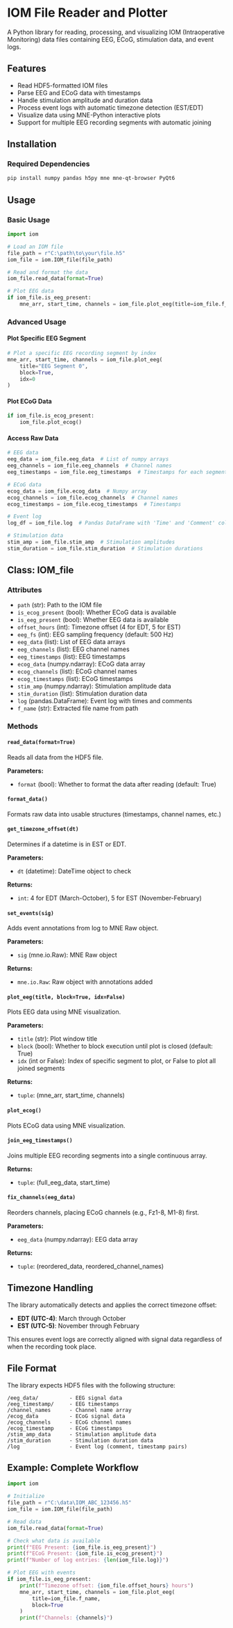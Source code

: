 # IOM File Reader and Plotter

A Python library for reading, processing, and visualizing IOM (Intraoperative Monitoring) data files containing EEG, ECoG, stimulation data, and event logs.

## Features

- Read HDF5-formatted IOM files
- Parse EEG and ECoG data with timestamps
- Handle stimulation amplitude and duration data
- Process event logs with automatic timezone detection (EST/EDT)
- Visualize data using MNE-Python interactive plots
- Support for multiple EEG recording segments with automatic joining

## Installation

### Required Dependencies

```bash
pip install numpy pandas h5py mne mne-qt-browser PyQt6
```

## Usage

### Basic Usage

```python
import iom

# Load an IOM file
file_path = r"C:\path\to\your\file.h5"
iom_file = iom.IOM_file(file_path)

# Read and format the data
iom_file.read_data(format=True)

# Plot EEG data
if iom_file.is_eeg_present:
    mne_arr, start_time, channels = iom_file.plot_eeg(title=iom_file.f_name)
```

### Advanced Usage

#### Plot Specific EEG Segment

```python
# Plot a specific EEG recording segment by index
mne_arr, start_time, channels = iom_file.plot_eeg(
    title="EEG Segment 0", 
    block=True, 
    idx=0
)
```

#### Plot ECoG Data

```python
if iom_file.is_ecog_present:
    iom_file.plot_ecog()
```

#### Access Raw Data

```python
# EEG data
eeg_data = iom_file.eeg_data  # List of numpy arrays
eeg_channels = iom_file.eeg_channels  # Channel names
eeg_timestamps = iom_file.eeg_timestamps  # Timestamps for each segment

# ECoG data
ecog_data = iom_file.ecog_data  # Numpy array
ecog_channels = iom_file.ecog_channels  # Channel names
ecog_timestamps = iom_file.ecog_timestamps  # Timestamps

# Event log
log_df = iom_file.log  # Pandas DataFrame with 'Time' and 'Comment' columns

# Stimulation data
stim_amp = iom_file.stim_amp  # Stimulation amplitudes
stim_duration = iom_file.stim_duration  # Stimulation durations
```

## Class: IOM_file

### Attributes

- `path` (str): Path to the IOM file
- `is_ecog_present` (bool): Whether ECoG data is available
- `is_eeg_present` (bool): Whether EEG data is available
- `offset_hours` (int): Timezone offset (4 for EDT, 5 for EST)
- `eeg_fs` (int): EEG sampling frequency (default: 500 Hz)
- `eeg_data` (list): List of EEG data arrays
- `eeg_channels` (list): EEG channel names
- `eeg_timestamps` (list): EEG timestamps
- `ecog_data` (numpy.ndarray): ECoG data array
- `ecog_channels` (list): ECoG channel names
- `ecog_timestamps` (list): ECoG timestamps
- `stim_amp` (numpy.ndarray): Stimulation amplitude data
- `stim_duration` (list): Stimulation duration data
- `log` (pandas.DataFrame): Event log with times and comments
- `f_name` (str): Extracted file name from path

### Methods

#### `read_data(format=True)`
Reads all data from the HDF5 file.

**Parameters:**
- `format` (bool): Whether to format the data after reading (default: True)

#### `format_data()`
Formats raw data into usable structures (timestamps, channel names, etc.)

#### `get_timezone_offset(dt)`
Determines if a datetime is in EST or EDT.

**Parameters:**
- `dt` (datetime): DateTime object to check

**Returns:**
- `int`: 4 for EDT (March-October), 5 for EST (November-February)

#### `set_events(sig)`
Adds event annotations from log to MNE Raw object.

**Parameters:**
- `sig` (mne.io.Raw): MNE Raw object

**Returns:**
- `mne.io.Raw`: Raw object with annotations added

#### `plot_eeg(title, block=True, idx=False)`
Plots EEG data using MNE visualization.

**Parameters:**
- `title` (str): Plot window title
- `block` (bool): Whether to block execution until plot is closed (default: True)
- `idx` (int or False): Index of specific segment to plot, or False to plot all joined segments

**Returns:**
- `tuple`: (mne_arr, start_time, channels)

#### `plot_ecog()`
Plots ECoG data using MNE visualization.

#### `join_eeg_timestamps()`
Joins multiple EEG recording segments into a single continuous array.

**Returns:**
- `tuple`: (full_eeg_data, start_time)

#### `fix_channels(eeg_data)`
Reorders channels, placing ECoG channels (e.g., Fz1-8, M1-8) first.

**Parameters:**
- `eeg_data` (numpy.ndarray): EEG data array

**Returns:**
- `tuple`: (reordered_data, reordered_channel_names)

## Timezone Handling

The library automatically detects and applies the correct timezone offset:
- **EDT (UTC-4)**: March through October
- **EST (UTC-5)**: November through February

This ensures event logs are correctly aligned with signal data regardless of when the recording took place.

## File Format

The library expects HDF5 files with the following structure:

```
/eeg_data/          - EEG signal data
/eeg_timestamp/     - EEG timestamps
/channel_names      - Channel name array
/ecog_data          - ECoG signal data
/ecog_channels      - ECoG channel names
/ecog_timestamp     - ECoG timestamps
/stim_amp_data      - Stimulation amplitude data
/stim_duration      - Stimulation duration data
/log                - Event log (comment, timestamp pairs)
```

## Example: Complete Workflow

```python
import iom

# Initialize
file_path = r"C:\data\IOM_ABC_123456.h5"
iom_file = iom.IOM_file(file_path)

# Read data
iom_file.read_data(format=True)

# Check what data is available
print(f"EEG Present: {iom_file.is_eeg_present}")
print(f"ECoG Present: {iom_file.is_ecog_present}")
print(f"Number of log entries: {len(iom_file.log)}")

# Plot EEG with events
if iom_file.is_eeg_present:
    print(f"Timezone offset: {iom_file.offset_hours} hours")
    mne_arr, start_time, channels = iom_file.plot_eeg(
        title=iom_file.f_name,
        block=True
    )
    print(f"Channels: {channels}")
```



